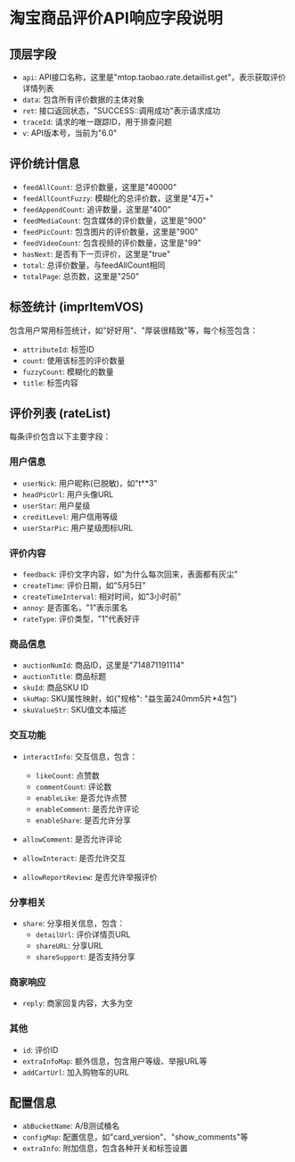 # 淘宝商品评价API响应字段说明

## 顶层字段
- `api`: API接口名称，这里是"mtop.taobao.rate.detaillist.get"，表示获取评价详情列表
- `data`: 包含所有评价数据的主体对象
- `ret`: 接口返回状态，"SUCCESS::调用成功"表示请求成功
- `traceId`: 请求的唯一跟踪ID，用于排查问题
- `v`: API版本号，当前为"6.0"

## 评价统计信息
- `feedAllCount`: 总评价数量，这里是"40000"
- `feedAllCountFuzzy`: 模糊化的总评价数，这里是"4万+"
- `feedAppendCount`: 追评数量，这里是"400"
- `feedMediaCount`: 包含媒体的评价数量，这里是"900"
- `feedPicCount`: 包含图片的评价数量，这里是"900"
- `feedVideoCount`: 包含视频的评价数量，这里是"99"
- `hasNext`: 是否有下一页评价，这里是"true"
- `total`: 总评价数量，与feedAllCount相同
- `totalPage`: 总页数，这里是"250"

## 标签统计 (imprItemVOS)
包含用户常用标签统计，如"好好用"、"厚装很精致"等，每个标签包含：
- `attributeId`: 标签ID
- `count`: 使用该标签的评价数量
- `fuzzyCount`: 模糊化的数量
- `title`: 标签内容

## 评价列表 (rateList)
每条评价包含以下主要字段：

### 用户信息
- `userNick`: 用户昵称(已脱敏)，如"t**3"
- `headPicUrl`: 用户头像URL
- `userStar`: 用户星级
- `creditLevel`: 用户信用等级
- `userStarPic`: 用户星级图标URL

### 评价内容
- `feedback`: 评价文字内容，如"为什么每次回来，表面都有灰尘"
- `createTime`: 评价日期，如"5月5日"
- `createTimeInterval`: 相对时间，如"3小时前"
- `annoy`: 是否匿名，"1"表示匿名
- `rateType`: 评价类型，"1"代表好评

### 商品信息
- `auctionNumId`: 商品ID，这里是"714871191114"
- `auctionTitle`: 商品标题
- `skuId`: 商品SKU ID
- `skuMap`: SKU属性映射，如{"规格": "益生菌240mm5片*4包"}
- `skuValueStr`: SKU值文本描述

### 交互功能
- `interactInfo`: 交互信息，包含：
  - `likeCount`: 点赞数
  - `commentCount`: 评论数
  - `enableLike`: 是否允许点赞
  - `enableComment`: 是否允许评论
  - `enableShare`: 是否允许分享
  
- `allowComment`: 是否允许评论
- `allowInteract`: 是否允许交互
- `allowReportReview`: 是否允许举报评价

### 分享相关
- `share`: 分享相关信息，包含：
  - `detailUrl`: 评价详情页URL
  - `shareURL`: 分享URL
  - `shareSupport`: 是否支持分享

### 商家响应
- `reply`: 商家回复内容，大多为空

### 其他
- `id`: 评价ID
- `extraInfoMap`: 额外信息，包含用户等级、举报URL等
- `addCartUrl`: 加入购物车的URL

## 配置信息
- `abBucketName`: A/B测试桶名
- `configMap`: 配置信息，如"card_version"、"show_comments"等
- `extraInfo`: 附加信息，包含各种开关和标签设置